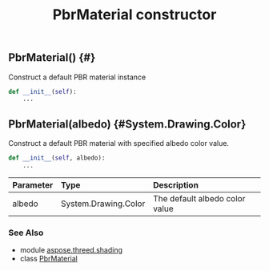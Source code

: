 ﻿---
title: PbrMaterial constructor
second_title: Aspose.3D for Python via .NET API References
description: 
type: docs
weight: 10
url: /python-net/aspose.threed.shading/pbrmaterial/__init__/
is_root: false
---

## PbrMaterial() {#}

Construct a default PBR material instance



```python
def __init__(self):
    ...
```




## PbrMaterial(albedo) {#System.Drawing.Color}

Construct a default PBR material with specified albedo color value.



```python
def __init__(self, albedo):
    ...
```


| Parameter | Type | Description |
| :- | :- | :- |
| albedo | System.Drawing.Color | The default albedo color value |



### See Also
* module [aspose.threed.shading](../../)
* class [PbrMaterial](/3d/python-net/aspose.threed.shading/pbrmaterial)
